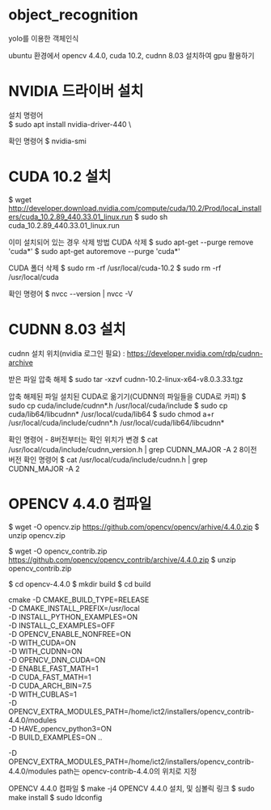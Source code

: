 # object_recognition
yolo를 이용한 객체인식

ubuntu 환경에서 opencv 4.4.0, cuda 10.2, cudnn 8.03 설치하여 gpu 활용하기

# NVIDIA 드라이버 설치
설치 명령어 \
$ sudo apt install nvidia-driver-440 \

확인 명령어
$ nvidia-smi

# CUDA 10.2 설치
$ wget http://developer.download.nvidia.com/compute/cuda/10.2/Prod/local_installers/cuda_10.2.89_440.33.01_linux.run 
$ sudo sh cuda_10.2.89_440.33.01_linux.run

이미 설치되어 있는 경우 삭제 방법
CUDA 삭제
$ sudo apt-get --purge remove 'cuda*'
$ sudo apt-get autoremove --purge 'cuda*' 

CUDA 폴더 삭제
$ sudo rm -rf /usr/local/cuda-10.2
$ sudo rm -rf /usr/local/cuda

확인 명령어
$ nvcc --version | nvcc -V

# CUDNN 8.03 설치
cudnn 설치 위치(nvidia 로그인 필요) : https://developer.nvidia.com/rdp/cudnn-archive

받은 파일 압축 해제
$ sudo tar -xzvf cudnn-10.2-linux-x64-v8.0.3.33.tgz

압축 해제된 파일 설치된 CUDA로 옮기기(CUDNN의 파일들을 CUDA로 카피)
$ sudo cp cuda/include/cudnn*.h /usr/local/cuda/include 
$ sudo cp cuda/lib64/libcudnn* /usr/local/cuda/lib64 
$ sudo chmod a+r /usr/local/cuda/include/cudnn*.h /usr/local/cuda/lib64/libcudnn*

확인 명령어 - 8버전부터는 확인 위치가 변경
$ cat /usr/local/cuda/include/cudnn_version.h | grep CUDNN_MAJOR -A 2
8이전 버전 확인 명령어
$ cat /usr/local/cuda/include/cudnn.h | grep CUDNN_MAJOR -A 2

# OPENCV 4.4.0 컴파일
$ wget -O opencv.zip https://github.com/opencv/opencv/arhive/4.4.0.zip
$ unzip opencv.zip

$ wget -O opencv_contrib.zip https://github.com/opencv/opencv_contrib/archive/4.4.0.zip
$ unzip opencv_contrib.zip

$ cd opencv-4.4.0
$ mkdir build
$ cd build

cmake -D CMAKE_BUILD_TYPE=RELEASE \
	-D CMAKE_INSTALL_PREFIX=/usr/local \
	-D INSTALL_PYTHON_EXAMPLES=ON \
	-D INSTALL_C_EXAMPLES=OFF \
	-D OPENCV_ENABLE_NONFREE=ON \
	-D WITH_CUDA=ON \
	-D WITH_CUDNN=ON \
	-D OPENCV_DNN_CUDA=ON \
	-D ENABLE_FAST_MATH=1 \
	-D CUDA_FAST_MATH=1 \
	-D CUDA_ARCH_BIN=7.5 \
	-D WITH_CUBLAS=1 \
	-D OPENCV_EXTRA_MODULES_PATH=/home/ict2/installers/opencv_contrib-4.4.0/modules \
	-D HAVE_opencv_python3=ON \
	-D BUILD_EXAMPLES=ON ..

-D OPENCV_EXTRA_MODULES_PATH=/home/ict2/installers/opencv_contrib-4.4.0/modules 
path는 opencv-contrib-4.4.0의 위치로 지정

OPENCV 4.4.0 컴파일
$ make -j4 
OPENCV 4.4.0 설치, 및 심볼릭 링크
$ sudo make install
$ sudo ldconfig



